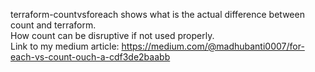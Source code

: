 terraform-countvsforeach shows what is the actual difference between count and terraform. <br/>
How count can be disruptive if not used properly. <br/>
Link to my medium article: https://medium.com/@madhubanti0007/for-each-vs-count-ouch-a-cdf3de2baabb <br>
